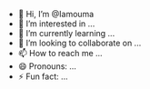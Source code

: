 - 👋 Hi, I’m @Iamouma
- 👀 I’m interested in ...
- 🌱 I’m currently learning ...
- 💞️ I’m looking to collaborate on ...
- 📫 How to reach me ...
- 😄 Pronouns: ...
- ⚡ Fun fact: ...

<!---
Iamouma/Iamouma is a ✨ special ✨ repository because its `README.md` (this file) appears on your GitHub profile.
You can click the Preview link to take a look at your changes.
--->
